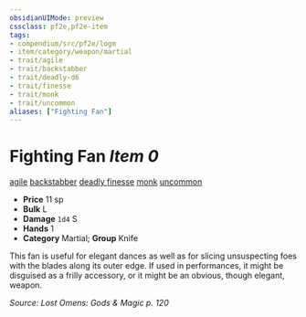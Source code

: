 ```yaml
---
obsidianUIMode: preview
cssclass: pf2e,pf2e-item
tags:
- compendium/src/pf2e/logm
- item/category/weapon/martial
- trait/agile
- trait/backstabber
- trait/deadly-d6
- trait/finesse
- trait/monk
- trait/uncommon
aliases: ["Fighting Fan"]
---
```

# Fighting Fan *Item 0*  
[agile](../../../rules/traits/agile.md)  [backstabber](../../../rules/traits/backstabber.md)  [deadly <d6>](../../../rules/traits/deadly.md)  [finesse](../../../rules/traits/finesse.md)  [monk](../../../rules/traits/monk.md)  [uncommon](../../../rules/traits/uncommon.md)  

- **Price** 11 sp
- **Bulk** L
- **Damage** `1d4` S
- **Hands** 1
- **Category** Martial; **Group** Knife 

This fan is useful for elegant dances as well as for slicing unsuspecting foes with the blades along its outer edge. If used in performances, it might be disguised as a frilly accessory, or it might be an obvious, though elegant, weapon.

*Source: Lost Omens: Gods & Magic p. 120*
